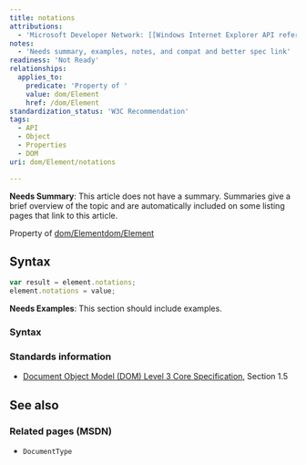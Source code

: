 ```yaml
---
title: notations
attributions:
  - 'Microsoft Developer Network: [[Windows Internet Explorer API reference](http://msdn.microsoft.com/en-us/library/ie/hh828809%28v=vs.85%29.aspx) Article]'
notes:
  - 'Needs summary, examples, notes, and compat and better spec link'
readiness: 'Not Ready'
relationships:
  applies_to:
    predicate: 'Property of '
    value: dom/Element
    href: /dom/Element
standardization_status: 'W3C Recommendation'
tags:
  - API
  - Object
  - Properties
  - DOM
uri: dom/Element/notations

---
```

**Needs Summary**: This article does not have a summary. Summaries give a brief overview of the topic and are automatically included on some listing pages that link to this article.

Property of [dom/Element](/dom/Element)[dom/Element](/dom/Element)

## <span>Syntax</span>

``` js
var result = element.notations;
element.notations = value;
```

**Needs Examples**: This section should include examples.

### <span>Syntax</span>

### <span>Standards information</span>

-   [Document Object Model (DOM) Level 3 Core Specification](http://go.microsoft.com/fwlink/p/?linkid=182717), Section 1.5

## <span>See also</span>

### <span>Related pages (MSDN)</span>

-   `DocumentType`
